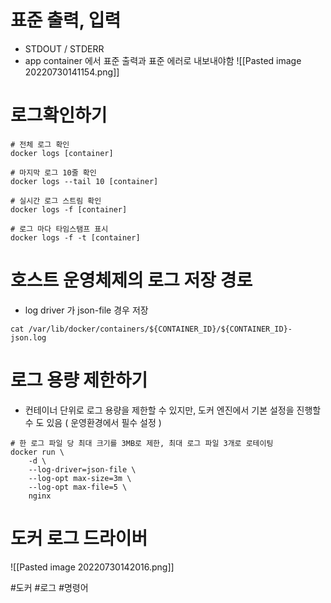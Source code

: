 # 표준 출력, 입력
 - STDOUT / STDERR
- app container 에서 표준 출력과 표준 에러로 내보내야함
 ![[Pasted image 20220730141154.png]]
# 로그확인하기
 
```shell
# 전체 로그 확인
docker logs [container]

# 마지막 로그 10줄 확인
docker logs --tail 10 [container]

# 실시간 로그 스트림 확인
docker logs -f [container]

# 로그 마다 타임스탬프 표시
docker logs -f -t [container]
```

# 호스트 운영체제의 로그 저장 경로
- log driver 가 json-file 경우 저장
```shell
cat /var/lib/docker/containers/${CONTAINER_ID}/${CONTAINER_ID}-json.log
```

# 로그 용량 제한하기
- 컨테이너 단위로 로그 용량을 제한할 수 있지만, 도커 엔진에서 기본 설정을 진행할 수 도 있음 ( 운영환경에서 필수 설정 )
```shell
# 한 로그 파일 당 최대 크기를 3MB로 제한, 최대 로그 파일 3개로 로테이팅
docker run \
	-d \
	--log-driver=json-file \
	--log-opt max-size=3m \
	--log-opt max-file=5 \
	nginx
```
# 도커 로그 드라이버
![[Pasted image 20220730142016.png]]


#도커 
#로그
#명령어 